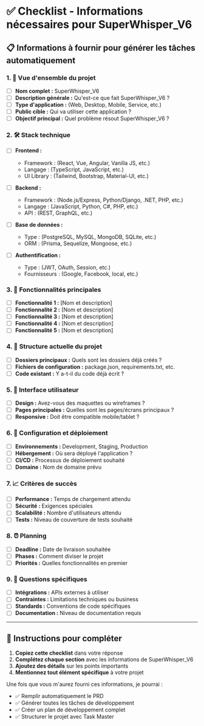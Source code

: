 # ✅ Checklist - Informations nécessaires pour SuperWhisper_V6

## 📋 **Informations à fournir pour générer les tâches automatiquement**

### **1. 🎯 Vue d'ensemble du projet**
- [ ] **Nom complet :** SuperWhisper_V6
- [ ] **Description générale :** Qu'est-ce que fait SuperWhisper_V6 ?
- [ ] **Type d'application :** (Web, Desktop, Mobile, Service, etc.)
- [ ] **Public cible :** Qui va utiliser cette application ?
- [ ] **Objectif principal :** Quel problème résout SuperWhisper_V6 ?

### **2. 🛠️ Stack technique**
- [ ] **Frontend :**
  - Framework : (React, Vue, Angular, Vanilla JS, etc.)
  - Langage : (TypeScript, JavaScript, etc.)
  - UI Library : (Tailwind, Bootstrap, Material-UI, etc.)
  
- [ ] **Backend :**
  - Framework : (Node.js/Express, Python/Django, .NET, PHP, etc.)
  - Langage : (JavaScript, Python, C#, PHP, etc.)
  - API : (REST, GraphQL, etc.)
  
- [ ] **Base de données :**
  - Type : (PostgreSQL, MySQL, MongoDB, SQLite, etc.)
  - ORM : (Prisma, Sequelize, Mongoose, etc.)
  
- [ ] **Authentification :**
  - Type : (JWT, OAuth, Session, etc.)
  - Fournisseurs : (Google, Facebook, local, etc.)

### **3. 🚀 Fonctionnalités principales**
- [ ] **Fonctionnalité 1 :** [Nom et description]
- [ ] **Fonctionnalité 2 :** [Nom et description]
- [ ] **Fonctionnalité 3 :** [Nom et description]
- [ ] **Fonctionnalité 4 :** [Nom et description]
- [ ] **Fonctionnalité 5 :** [Nom et description]

### **4. 📁 Structure actuelle du projet**
- [ ] **Dossiers principaux :** Quels sont les dossiers déjà créés ?
- [ ] **Fichiers de configuration :** package.json, requirements.txt, etc.
- [ ] **Code existant :** Y a-t-il du code déjà écrit ?

### **5. 🎨 Interface utilisateur**
- [ ] **Design :** Avez-vous des maquettes ou wireframes ?
- [ ] **Pages principales :** Quelles sont les pages/écrans principaux ?
- [ ] **Responsive :** Doit être compatible mobile/tablet ?

### **6. 🔧 Configuration et déploiement**
- [ ] **Environnements :** Development, Staging, Production
- [ ] **Hébergement :** Où sera déployé l'application ?
- [ ] **CI/CD :** Processus de déploiement souhaité
- [ ] **Domaine :** Nom de domaine prévu

### **7. 📈 Critères de succès**
- [ ] **Performance :** Temps de chargement attendu
- [ ] **Sécurité :** Exigences spéciales
- [ ] **Scalabilité :** Nombre d'utilisateurs attendu
- [ ] **Tests :** Niveau de couverture de tests souhaité

### **8. ⏰ Planning**
- [ ] **Deadline :** Date de livraison souhaitée
- [ ] **Phases :** Comment diviser le projet
- [ ] **Priorités :** Quelles fonctionnalités en premier

### **9. 🎯 Questions spécifiques**
- [ ] **Intégrations :** APIs externes à utiliser
- [ ] **Contraintes :** Limitations techniques ou business
- [ ] **Standards :** Conventions de code spécifiques
- [ ] **Documentation :** Niveau de documentation requis

---

## 📝 **Instructions pour compléter**

1. **Copiez cette checklist** dans votre réponse
2. **Complétez chaque section** avec les informations de SuperWhisper_V6
3. **Ajoutez des détails** sur les points importants
4. **Mentionnez tout élément spécifique** à votre projet

Une fois que vous m'aurez fourni ces informations, je pourrai :
- ✅ Remplir automatiquement le PRD
- ✅ Générer toutes les tâches de développement
- ✅ Créer un plan de développement complet
- ✅ Structurer le projet avec Task Master 